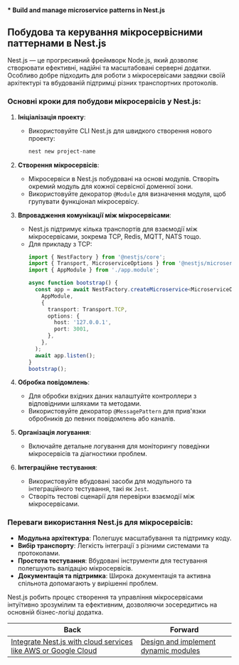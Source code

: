 #### * Build and manage microservice patterns in Nest.js

## Побудова та керування мікросервіcними паттернами в Nest.js

Nest.js — це прогресивний фреймворк Node.js, який дозволяє створювати ефективні, надійні та масштабовані серверні додатки. Особливо добре підходить для роботи з мікросервісами завдяки своїй архітектурі та вбудованій підтримці різних транспортних протоколів.

### Основні кроки для побудови мікросервісів у Nest.js:

1. **Ініціалізація проекту**:
    - Використовуйте CLI Nest.js для швидкого створення нового проекту:
      ```bash
      nest new project-name
      ```

2. **Створення мікросервісів**:
    - Мікросервіси в Nest.js побудовані на основі модулів. Створіть окремий модуль для кожної сервісної доменної зони.
    - Використовуйте декоратор `@Module` для визначення модуля, щоб групувати функціонал мікросервісу.

3. **Впровадження комунікації між мікросервісами**:
    - Nest.js підтримує кілька транспортів для взаємодії між мікросервісами, зокрема TCP, Redis, MQTT, NATS тощо.
    - Для прикладу з TCP:
      ```typescript
      import { NestFactory } from '@nestjs/core';
      import { Transport, MicroserviceOptions } from '@nestjs/microservices';
      import { AppModule } from './app.module';

      async function bootstrap() {
        const app = await NestFactory.createMicroservice<MicroserviceOptions>(
          AppModule,
          {
            transport: Transport.TCP,
            options: {
              host: '127.0.0.1',
              port: 3001,
            },
          },
        );
        await app.listen();
      }
      bootstrap();
      ```

4. **Обробка повідомлень**:
    - Для обробки вхідних даних налаштуйте контроллери з відповідними шляхами та методами.
    - Використовуйте декоратор `@MessagePattern` для прив'язки обробників до певних повідомлень або каналів.

5. **Організація логування**:
    - Включайте детальне логування для моніторингу поведінки мікросервісів та діагностики проблем.

6. **Інтеграційне тестування**:
    - Використовуйте вбудовані засоби для модульного та інтеграційного тестування, такі як `Jest`.
    - Створіть тестові сценарії для перевірки взаємодії між мікросервісами.

### Переваги використання Nest.js для мікросервісів:

- **Модульна архітектура**: Полегшує масштабування та підтримку коду.
- **Вибір транспорту**: Легкість інтеграції з різними системами та протоколами.
- **Простота тестування**: Вбудовані інструменти для тестування полегшують валідацію мікросервісів.
- **Документація та підтримка**: Широка документація та активна спільнота допомагають у вирішенні проблем.

Nest.js робить процес створення та управління мікросервісами інтуїтивно зрозумілим та ефективним, дозволяючи зосередитись на основній бізнес-логіці додатка.

| Back | Forward |
|---|---|
| [Integrate Nest.js with cloud services like AWS or Google Cloud](/ua/senior/nestjs/integrating-with-cloud-services.md)  | [Design and implement dynamic modules](/ua/senior/nestjs/design-and-implement-dynamic-modules.md) |